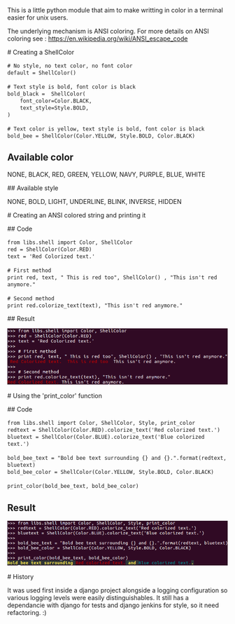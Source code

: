 This is a little python module that aim to make writting in color in a terminal 
easier for unix users.

The underlying mechanism is ANSI coloring. For more details on ANSI
coloring see : https://en.wikipedia.org/wiki/ANSI_escape_code 

# Creating a ShellColor

~~~~
# No style, no text color, no font color
default = ShellColor()

# Text style is bold, font color is black
bold_black =  ShellColor(
    font_color=Color.BLACK,
    text_style=Style.BOLD,
)

# Text color is yellow, text style is bold, font color is black
bold_bee = ShellColor(Color.YELLOW, Style.BOLD, Color.BLACK)
~~~~

## Available color

NONE, BLACK, RED, GREEN, YELLOW, NAVY, PURPLE, BLUE, WHITE

## Available style

NONE, BOLD, LIGHT, UNDERLINE, BLINK, INVERSE, HIDDEN


# Creating an ANSI colored string and printing it

## Code
~~~~
from libs.shell import Color, ShellColor
red = ShellColor(Color.RED)
text = 'Red Colorized text.'

# First method
print red, text, " This is red too", ShellColor() , "This isn't red anymore."

# Second method
print red.colorize_text(text), "This isn't red anymore."
~~~~

## Result

![Result of printing a colorized string](redtext_example.png "Result of printing a colorized string")

# Using the 'print_color' function

## Code
~~~~
from libs.shell import Color, ShellColor, Style, print_color
redtext = ShellColor(Color.RED).colorize_text('Red colorized text.')
bluetext = ShellColor(Color.BLUE).colorize_text('Blue colorized text.')

bold_bee_text = "Bold bee text surrounding {} and {}.".format(redtext, bluetext)
bold_bee_color = ShellColor(Color.YELLOW, Style.BOLD, Color.BLACK)

print_color(bold_bee_text, bold_bee_color)
~~~~

## Result

![Result of the print_color function](bold_bee_example.png "Result of the print_color function")

# History

It was used first inside a django project alongside a logging configuration so
various logging levels were easily distinguishables. It still has a dependancie
with django for tests and django jenkins for style, so it need refactoring. :)